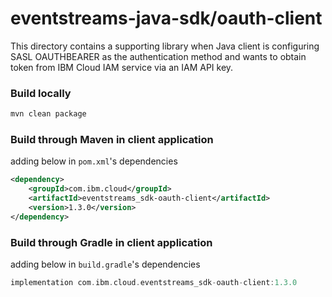 # eventstreams-java-sdk/oauth-client

This directory contains a supporting library when Java client is configuring SASL OAUTHBEARER as the authentication method and wants to obtain token from IBM Cloud IAM service via an IAM API key.

### Build locally

```sh
mvn clean package
```

### Build through Maven in client application

adding below in `pom.xml`'s dependencies

```xml
<dependency>
    <groupId>com.ibm.cloud</groupId>
    <artifactId>eventstreams_sdk-oauth-client</artifactId>
    <version>1.3.0</version>
</dependency>
```

### Build through Gradle in client application

adding below in `build.gradle`'s dependencies

```gradle
implementation com.ibm.cloud.eventstreams_sdk-oauth-client:1.3.0
```
